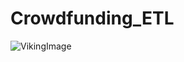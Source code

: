 # Crowdfunding_ETL
![VikingImage](https://github.com/jystyn/Crowdfunding_ETL/assets/151480655/625cb2c5-8f24-4049-b40f-f4448345e775)
